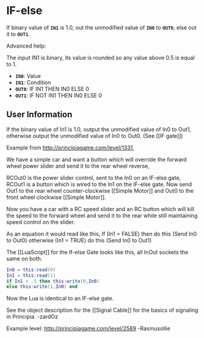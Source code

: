 # IF-else
If binary value of **`IN1`** is 1.0, out the unmodified value of **`IN0`** to **`OUT0`**, else out it to **`OUT1`**.

Advanced help:

The input IN1 is binary, its value is rounded so any value above 0.5 is equal to 1.
- **`IN0`**: Value
- **`IN1`**: Condition
- **`OUT0`**: IF IN1 THEN IN0 ELSE 0
- **`OUT1`**: IF NOT IN1 THEN IN0 ELSE 0

## User Information
If the binary value of In1 is 1.0, output the unmodified value of In0 to Out1, otherwise output the unmodified value of In0 to Out0. (See [[IF gate]])

Example from http://principiagame.com/level/1331,

We have a simple car and want a button which will override the forward wheel power slider and send it to the rear wheel reverse,

RCOut0 is the power slider control, sent to the In0 on an IF-else gate, RCOut1 is a button which is wired to the In1 on the IF-else gate. Now send Out1 to the rear wheel counter-clockwise [[Simple Motor]] and Out0 to the front wheel clockwise [[Simple Motor]].

Now you have a car with a RC speed slider and an RC button which will kill the speed to the forward wheel and send it to the rear while still maintaining speed control on the slider.

As an equation it would read like this, If (In1 = FALSE) then do this (Send In0 to Out0) otherwise (In1 = TRUE) do this (Send In0 to Out1)

The [[LuaScript]] for the If-else Gate looks like this, all InOut sockets the same on both.

```lua
In0 = this:read(0)
In1 = this:read(1)
if In1 < .5 then this:write(0,In0)
else this:write(1,In0) end
```

Now the Lua is identical to an IF-else gate.

See the object description for the [[Signal Cable]] for the basics of signaling in Principia. -zardOz


Example level: http://principiagame.com/level/2589 -Rasmusollie